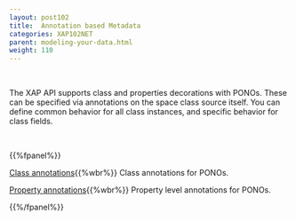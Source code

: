 ```yaml
---
layout: post102
title:  Annotation based Metadata
categories: XAP102NET
parent: modeling-your-data.html
weight: 110
---
```


<br>

The XAP API supports class  and properties decorations with PONOs. These can be specified via annotations on the space class source itself. You can define common behavior for all class instances, and specific behavior for class fields.

<br>

{{%fpanel%}}

[Class annotations](./pono-class-annotations.html){{%wbr%}}
Class annotations for PONOs.

[Property annotations](./pono-attribute-annotations.html){{%wbr%}}
Property level annotations for PONOs.

{{%/fpanel%}}